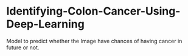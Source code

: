 # Identifying-Colon-Cancer-Using-Deep-Learning
Model to predict whether the Image have chances of having cancer in future or not.  
